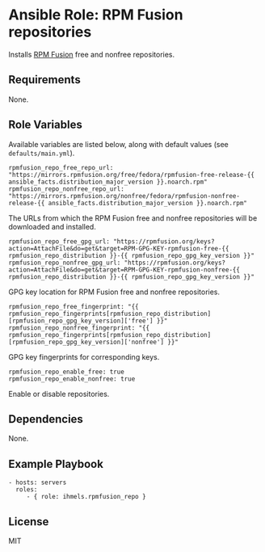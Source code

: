 Ansible Role: RPM Fusion repositories
=====================================

Installs [RPM Fusion][1] free and nonfree repositories.

Requirements
------------

None.

Role Variables
--------------

Available variables are listed below, along with default values (see `defaults/main.yml`).

    rpmfusion_repo_free_repo_url: "https://mirrors.rpmfusion.org/free/fedora/rpmfusion-free-release-{{ ansible_facts.distribution_major_version }}.noarch.rpm"
    rpmfusion_repo_nonfree_repo_url: "https://mirrors.rpmfusion.org/nonfree/fedora/rpmfusion-nonfree-release-{{ ansible_facts.distribution_major_version }}.noarch.rpm"

The URLs from which the RPM Fusion free and nonfree repositories will be downloaded and installed.

    rpmfusion_repo_free_gpg_url: "https://rpmfusion.org/keys?action=AttachFile&do=get&target=RPM-GPG-KEY-rpmfusion-free-{{ rpmfusion_repo_distribution }}-{{ rpmfusion_repo_gpg_key_version }}"
    rpmfusion_repo_nonfree_gpg_url: "https://rpmfusion.org/keys?action=AttachFile&do=get&target=RPM-GPG-KEY-rpmfusion-nonfree-{{ rpmfusion_repo_distribution }}-{{ rpmfusion_repo_gpg_key_version }}"

GPG key location for RPM Fusion free and nonfree repositories.

    rpmfusion_repo_free_fingerprint: "{{ rpmfusion_repo_fingerprints[rpmfusion_repo_distribution][rpmfusion_repo_gpg_key_version]['free'] }}"
    rpmfusion_repo_nonfree_fingerprint: "{{ rpmfusion_repo_fingerprints[rpmfusion_repo_distribution][rpmfusion_repo_gpg_key_version]['nonfree'] }}"

GPG key fingerprints for corresponding keys.

    rpmfusion_repo_enable_free: true
    rpmfusion_repo_enable_nonfree: true

Enable or disable repositories.

Dependencies
------------

None.

Example Playbook
----------------

    - hosts: servers
      roles:
         - { role: ihmels.rpmfusion_repo }

License
-------

MIT

[1]: https://rpmfusion.org
